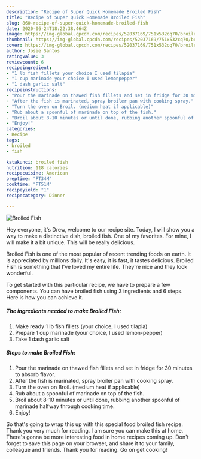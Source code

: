 ```yaml
---
description: "Recipe of Super Quick Homemade Broiled Fish"
title: "Recipe of Super Quick Homemade Broiled Fish"
slug: 860-recipe-of-super-quick-homemade-broiled-fish
date: 2020-06-24T18:22:38.464Z
image: https://img-global.cpcdn.com/recipes/52037169/751x532cq70/broiled-fish-recipe-main-photo.jpg
thumbnail: https://img-global.cpcdn.com/recipes/52037169/751x532cq70/broiled-fish-recipe-main-photo.jpg
cover: https://img-global.cpcdn.com/recipes/52037169/751x532cq70/broiled-fish-recipe-main-photo.jpg
author: Josie Santos
ratingvalue: 3
reviewcount: 6
recipeingredient:
- "1 lb fish fillets your choice I used tilapia"
- "1 cup marinade your choice I used lemonpepper"
- "1 dash garlic salt"
recipeinstructions:
- "Pour the marinade on thawed fish fillets and set in fridge for 30 minutes to absorb flavor."
- "After the fish is marinated, spray broiler pan with cooking spray."
- "Turn the oven on Broil. (medium heat if applicable)"
- "Rub about a spoonful of marinade on top of the fish."
- "Broil about 8-10 minutes or until done, rubbing another spoonful of marinade halfway through cooking time."
- "Enjoy!"
categories:
- Recipe
tags:
- broiled
- fish

katakunci: broiled fish 
nutrition: 118 calories
recipecuisine: American
preptime: "PT34M"
cooktime: "PT51M"
recipeyield: "1"
recipecategory: Dinner

---
```



![Broiled Fish](https://img-global.cpcdn.com/recipes/52037169/751x532cq70/broiled-fish-recipe-main-photo.jpg)

Hey everyone, it's Drew, welcome to our recipe site. Today, I will show you a way to make a distinctive dish, broiled fish. One of my favorites. For mine, I will make it a bit unique. This will be really delicious.



Broiled Fish is one of the most popular of recent trending foods on earth. It is appreciated by millions daily. It's easy, it is fast, it tastes delicious. Broiled Fish is something that I've loved my entire life. They're nice and they look wonderful.


To get started with this particular recipe, we have to prepare a few components. You can have broiled fish using 3 ingredients and 6 steps. Here is how you can achieve it.

<!--inarticleads1-->

##### The ingredients needed to make Broiled Fish:

1. Make ready 1 lb fish fillets (your choice, I used tilapia)
1. Prepare 1 cup marinade (your choice, I used lemon-pepper)
1. Take 1 dash garlic salt




<!--inarticleads2-->

##### Steps to make Broiled Fish:

1. Pour the marinade on thawed fish fillets and set in fridge for 30 minutes to absorb flavor.
1. After the fish is marinated, spray broiler pan with cooking spray.
1. Turn the oven on Broil. (medium heat if applicable)
1. Rub about a spoonful of marinade on top of the fish.
1. Broil about 8-10 minutes or until done, rubbing another spoonful of marinade halfway through cooking time.
1. Enjoy!




So that's going to wrap this up with this special food broiled fish recipe. Thank you very much for reading. I am sure you can make this at home. There's gonna be more interesting food in home recipes coming up. Don't forget to save this page on your browser, and share it to your family, colleague and friends. Thank you for reading. Go on get cooking!
